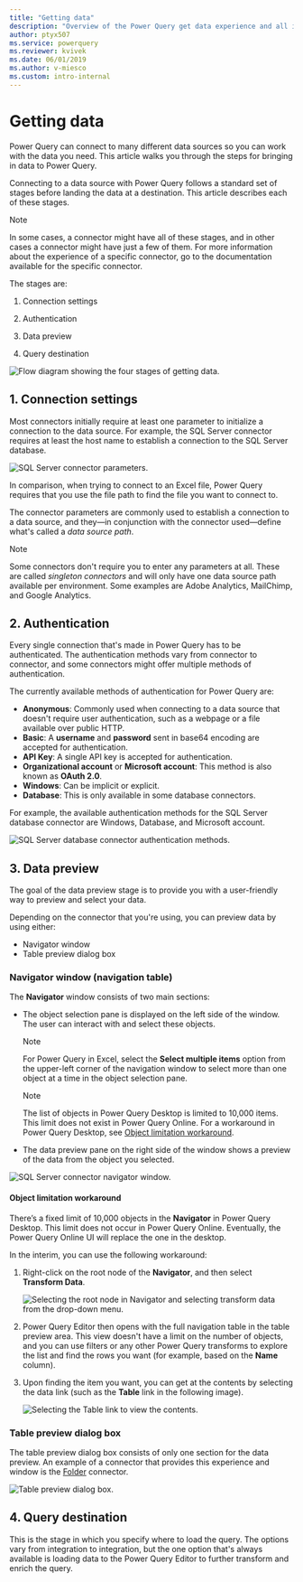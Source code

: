 ```yaml
---
title: "Getting data"
description: "Overview of the Power Query get data experience and all its components, such as connector parameters, authentication, navigation table, and query destination."
author: ptyx507
ms.service: powerquery
ms.reviewer: kvivek
ms.date: 06/01/2019
ms.author: v-miesco
ms.custom: intro-internal
---
```


# Getting data

Power Query can connect to many different data sources so you can work with the data you need. This article walks you through the steps for bringing in data to Power Query. 

Connecting to a data source with Power Query follows a standard set of stages before landing the data at a destination. This article describes each of these stages.

>[!Note] 
>In some cases, a connector might have all of these stages, and in other cases a connector might have just a few of them. For more information about the experience of a specific connector, go to the documentation available for the specific connector.

The stages are:

1. Connection settings

2. Authentication

3. Data preview

4. Query destination

![Flow diagram showing the four stages of getting data.](images/getting-data-flow-diagram.png "Flow diagram showing the four stages of getting data")

## 1. Connection settings

Most connectors initially require at least one parameter to initialize a connection to the data source. For example, the SQL Server connector requires at least the host name to establish a connection to the SQL Server database.

![SQL Server connector parameters.](images/me-connector-parameters.png "SQL Server connector parameters")

In comparison, when trying to connect to an Excel file, Power Query requires that you use the file path to find the file you want to connect to.

The connector parameters are commonly used to establish a connection to a data source, and they&mdash;in conjunction with the connector used&mdash;define what's called a *data source path*.

>[!Note] 
>Some connectors don't require you to enter any parameters at all. These are called *singleton connectors* and will only have one data source path available per environment. Some examples are Adobe Analytics, MailChimp, and Google Analytics.

## 2. Authentication

Every single connection that's made in Power Query has to be authenticated. The authentication methods vary from connector to connector, and some connectors might offer multiple methods of authentication.

The currently available methods of authentication for Power Query are:

* **Anonymous**: Commonly used when connecting to a data source that doesn't require user authentication, such as a webpage or a file available over public HTTP.
* **Basic**: A **username** and **password** sent in base64 encoding are accepted for authentication.
* **API Key**: A single API key is accepted for authentication.
* **Organizational account** or **Microsoft account**: This method is also known as **OAuth 2.0**.
* **Windows**: Can be implicit or explicit.
* **Database**: This is only available in some database connectors.

For example, the available authentication methods for the SQL Server database connector are Windows, Database, and Microsoft account.

![SQL Server database connector authentication methods.](images/me-authentication.png "SQL Server database connector authentication methods")

## 3. Data preview

The goal of the data preview stage is to provide you with a user-friendly way to preview and select your data.

Depending on the connector that you're using, you can preview data by using either:

* Navigator window
* Table preview dialog box

### Navigator window (navigation table)

The **Navigator** window consists of two main sections:

* The object selection pane is displayed on the left side of the window. The user can interact with and select these objects.

    >[!NOTE]
    >For Power Query in Excel, select the **Select multiple items** option from the upper-left corner of the navigation window to select more than one object at a time in the object selection pane.

    >[!NOTE]
    >The list of objects in Power Query Desktop is limited to 10,000 items. This limit does not exist in Power Query Online. For a workaround in Power Query Desktop, see [Object limitation workaround](#object-limitation-workaround).
    
* The data preview pane on the right side of the window shows a preview of the data from the object you selected.

![SQL Server connector navigator window.](images/me-navigator.png "SQL Server connector navigator window")

#### Object limitation workaround

There’s a fixed limit of 10,000 objects in the **Navigator** in Power Query Desktop. This limit does not occur in Power Query Online. Eventually, the Power Query Online UI will replace the one in the desktop.

In the interim, you can use the following workaround:

1. Right-click on the root node of the **Navigator**, and then select **Transform Data**.

    ![Selecting the root node in Navigator and selecting transform data from the drop-down menu.](images/navigator-transform-data.png)

2. Power Query Editor then opens with the full navigation table in the table preview area. This view doesn't have a limit on the number of objects, and you can use filters or any other Power Query transforms to explore the list and find the rows you want (for example, based on the **Name** column).

3. Upon finding the item you want, you can get at the contents by selecting the data link (such as the **Table** link in the following image).

    ![Selecting the Table link to view the contents.](images/select-table-link.png)

### Table preview dialog box

The table preview dialog box consists of only one section for the data preview. An example of a connector that provides this experience and window is the [Folder](connectors/folder.md) connector.

![Table preview dialog box.](images/combinefiles1.png "Table preview dialog box")

## 4. Query destination

This is the stage in which you specify where to load the query. The options vary from integration to integration, but the one option that's always available is loading data to the Power Query Editor to further transform and enrich the query.
